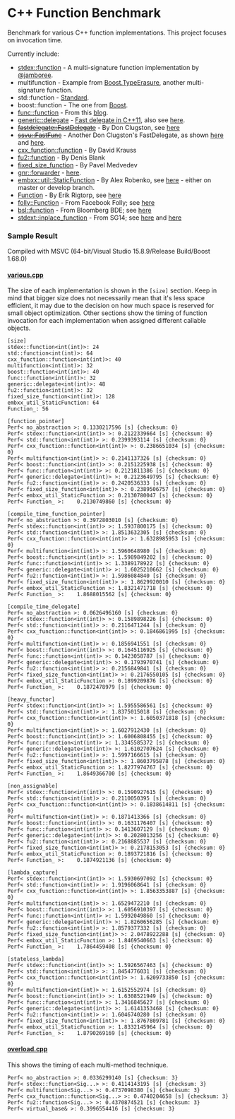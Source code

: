 C++ Function Benchmark
======================

Benchmark for various C++ function implementations. This project focuses on invocation time.

Currently include:
- [stdex::function](stdex.hpp) - A multi-signature function implementation by [@jamboree](https://github.com/jamboree).
- multifunction - Example from [Boost.TypeErasure](http://www.boost.org/doc/html/boost_typeerasure/examples.html#boost_typeerasure.examples.multifunction), another multi-signature function.
- std::function - [Standard](http://en.cppreference.com/w/cpp/utility/functional/function).
- boost::function - The one from [Boost](http://www.boost.org/doc/libs/1_55_0/doc/html/function.html).
- [func::function](function.h) - From this [blog](http://probablydance.com/2013/01/13/a-faster-implementation-of-stdfunction/).
- [generic::delegate](delegate.hpp) - [Fast delegate in C++11](http://codereview.stackexchange.com/questions/14730/impossibly-fast-delegate-in-c11), also see [here](https://github.com/user1095108/generic).
- [~~fastdelegate::FastDelegate~~](clugston_styled/FastDelegate.h) - By Don Clugston, see [here](https://www.codeproject.com/Articles/7150/Member-Function-Pointers-and-the-Fastest-Possible)
- [~~ssvu::FastFunc~~](clugston_styled/FastFunc.hpp) - Another Don Clugston's FastDelegate, as shown [here](https://gist.github.com/SuperV1234/6462221) and [here](https://groups.google.com/a/isocpp.org/forum/#!topic/std-discussion/QgvHF7YMi3o).
- [cxx_function::function](https://github.com/potswa/cxx_function) - By David Krauss
- [fu2::function](https://github.com/Naios/function2) - By Denis Blank
- [fixed_size_function](https://github.com/pmed/fixed_size_function) - By Pavel Medvedev
- [gnr::forwarder](forwarder.hpp) - [here](https://github.com/user1095108/generic).
- [embxx::util::StaticFunction](embxx/StaticFunction.h) - By Alex Robenko, see [here](https://github.com/arobenko/embxx) - either on master or develop branch.
- [Function](Function-rigtorp.h) - By Erik Rigtorp, see [here](https://github.com/rigtorp/Function)
- [folly::Function](folly/Function.h) - From Facebook Folly; see [here](https://github.com/facebook/folly/blob/master/folly/docs/Function.md)
- [bsl::function](bde/groups/bsl/bslstl/bslstl_function.h) - From Bloomberg BDE; see [here](https://github.com/bloomberg/bde)
- [stdext::inplace_function](inplace_function.h) - From SG14; see [here](https://github.com/WG21-SG14/SG14) and [here](https://github.com/WG21-SG14/SG14/blob/master/Docs/Proposals/NonAllocatingStandardFunction.pdf)

### Sample Result
Compiled with MSVC (64-bit/Visual Studio 15.8.9/Release Build/Boost 1.68.0)

#### [various.cpp](various.cpp)
The size of each implementation is shown in the `[size]` section.
Keep in mind that bigger size does not necessarily mean that it's less space efficient, it may due to the decision on how much space is reserved for small object optimization.
Other sections show the timing of function invocation for each implementation when assigned different callable objects.
```
[size]
stdex::function<int(int)>: 24
std::function<int(int)>: 64
cxx_function::function<int(int)>: 40
multifunction<int(int)>: 32
boost::function<int(int)>: 40
func::function<int(int)>: 32
generic::delegate<int(int)>: 48
fu2::function<int(int)>: 32
fixed_size_function<int(int)>: 128
embxx_util_StaticFunction: 64
Function_: 56

[function_pointer]
Perf< no_abstraction >: 0.1330217596 [s] {checksum: 0}
Perf< stdex::function<int(int)> >: 0.2122339664 [s] {checksum: 0}
Perf< std::function<int(int)> >: 0.2399393114 [s] {checksum: 0}
Perf< cxx_function::function<int(int)> >: 0.2386651034 [s] {checksum: 0}
Perf< multifunction<int(int)> >: 0.2141137326 [s] {checksum: 0}
Perf< boost::function<int(int)> >: 0.2151225938 [s] {checksum: 0}
Perf< func::function<int(int)> >: 0.2121811386 [s] {checksum: 0}
Perf< generic::delegate<int(int)> >: 0.2123649795 [s] {checksum: 0}
Perf< fu2::function<int(int)> >: 0.2420536333 [s] {checksum: 0}
Perf< fixed_size_function<int(int)> >: 0.2389506757 [s] {checksum: 0}
Perf< embxx_util_StaticFunction >: 0.2130780047 [s] {checksum: 0}
Perf< Function_ >:    0.2130749860 [s] {checksum: 0}

[compile_time_function_pointer]
Perf< no_abstraction >: 0.3972803010 [s] {checksum: 0}
Perf< stdex::function<int(int)> >: 1.5937800175 [s] {checksum: 0}
Perf< std::function<int(int)> >: 1.8513632305 [s] {checksum: 0}
Perf< cxx_function::function<int(int)> >: 1.6328985953 [s] {checksum: 0}
Perf< multifunction<int(int)> >: 1.5960648980 [s] {checksum: 0}
Perf< boost::function<int(int)> >: 1.5989849202 [s] {checksum: 0}
Perf< func::function<int(int)> >: 1.3389178922 [s] {checksum: 0}
Perf< generic::delegate<int(int)> >: 1.6025210662 [s] {checksum: 0}
Perf< fu2::function<int(int)> >: 1.5986084840 [s] {checksum: 0}
Perf< fixed_size_function<int(int)> >: 1.8629920010 [s] {checksum: 0}
Perf< embxx_util_StaticFunction >: 1.8321471718 [s] {checksum: 0}
Perf< Function_ >:    1.8688015562 [s] {checksum: 0}

[compile_time_delegate]
Perf< no_abstraction >: 0.0626496160 [s] {checksum: 0}
Perf< stdex::function<int(int)> >: 0.1589898226 [s] {checksum: 0}
Perf< std::function<int(int)> >: 0.2116471244 [s] {checksum: 0}
Perf< cxx_function::function<int(int)> >: 0.1846861995 [s] {checksum: 0}
Perf< multifunction<int(int)> >: 0.1856941551 [s] {checksum: 0}
Perf< boost::function<int(int)> >: 0.1645116925 [s] {checksum: 0}
Perf< func::function<int(int)> >: 0.1423058787 [s] {checksum: 0}
Perf< generic::delegate<int(int)> >: 0.1793970741 [s] {checksum: 0}
Perf< fu2::function<int(int)> >: 0.2156849841 [s] {checksum: 0}
Perf< fixed_size_function<int(int)> >: 0.2176550105 [s] {checksum: 0}
Perf< embxx_util_StaticFunction >: 0.1899209876 [s] {checksum: 0}
Perf< Function_ >:    0.1872478979 [s] {checksum: 0}

[heavy_functor]
Perf< stdex::function<int(int)> >: 1.5955586561 [s] {checksum: 0}
Perf< std::function<int(int)> >: 1.8375015018 [s] {checksum: 0}
Perf< cxx_function::function<int(int)> >: 1.6050371818 [s] {checksum: 0}
Perf< multifunction<int(int)> >: 1.6027912430 [s] {checksum: 0}
Perf< boost::function<int(int)> >: 1.6006808455 [s] {checksum: 0}
Perf< func::function<int(int)> >: 1.3345585372 [s] {checksum: 0}
Perf< generic::delegate<int(int)> >: 1.6102707624 [s] {checksum: 0}
Perf< fu2::function<int(int)> >: 1.5997166615 [s] {checksum: 0}
Perf< fixed_size_function<int(int)> >: 1.8603795878 [s] {checksum: 0}
Perf< embxx_util_StaticFunction >: 1.8277974767 [s] {checksum: 0}
Perf< Function_ >:    1.8649366700 [s] {checksum: 0}

[non_assignable]
Perf< stdex::function<int(int)> >: 0.1590927615 [s] {checksum: 0}
Perf< std::function<int(int)> >: 0.2110050395 [s] {checksum: 0}
Perf< cxx_function::function<int(int)> >: 0.1838614811 [s] {checksum: 0}
Perf< multifunction<int(int)> >: 0.1871413366 [s] {checksum: 0}
Perf< boost::function<int(int)> >: 0.1631176407 [s] {checksum: 0}
Perf< func::function<int(int)> >: 0.1413607129 [s] {checksum: 0}
Perf< generic::delegate<int(int)> >: 0.2028013256 [s] {checksum: 0}
Perf< fu2::function<int(int)> >: 0.2168885537 [s] {checksum: 0}
Perf< fixed_size_function<int(int)> >: 0.2178153053 [s] {checksum: 0}
Perf< embxx_util_StaticFunction >: 0.1893721816 [s] {checksum: 0}
Perf< Function_ >:    0.1874921136 [s] {checksum: 0}

[lambda_capture]
Perf< stdex::function<int(int)> >: 1.5930697092 [s] {checksum: 0}
Perf< std::function<int(int)> >: 1.9196068641 [s] {checksum: 0}
Perf< cxx_function::function<int(int)> >: 1.8563353887 [s] {checksum: 0}
Perf< multifunction<int(int)> >: 1.6529472210 [s] {checksum: 0}
Perf< boost::function<int(int)> >: 1.6056910397 [s] {checksum: 0}
Perf< func::function<int(int)> >: 1.5992049860 [s] {checksum: 0}
Perf< generic::delegate<int(int)> >: 1.8260656285 [s] {checksum: 0}
Perf< fu2::function<int(int)> >: 1.8579377332 [s] {checksum: 0}
Perf< fixed_size_function<int(int)> >: 2.0478922288 [s] {checksum: 0}
Perf< embxx_util_StaticFunction >: 1.8469540663 [s] {checksum: 0}
Perf< Function_ >:    1.7864459408 [s] {checksum: 0}

[stateless_lambda]
Perf< stdex::function<int(int)> >: 1.5926567463 [s] {checksum: 0}
Perf< std::function<int(int)> >: 1.8454776031 [s] {checksum: 0}
Perf< cxx_function::function<int(int)> >: 1.6209733850 [s] {checksum: 0}
Perf< multifunction<int(int)> >: 1.6152552974 [s] {checksum: 0}
Perf< boost::function<int(int)> >: 1.6308521949 [s] {checksum: 0}
Perf< func::function<int(int)> >: 1.3416845627 [s] {checksum: 0}
Perf< generic::delegate<int(int)> >: 1.6141353468 [s] {checksum: 0}
Perf< fu2::function<int(int)> >: 1.6046740280 [s] {checksum: 0}
Perf< fixed_size_function<int(int)> >: 1.8767809781 [s] {checksum: 0}
Perf< embxx_util_StaticFunction >: 1.8332145964 [s] {checksum: 0}
Perf< Function_ >:    1.8790269169 [s] {checksum: 0}
```

#### [overload.cpp](overload.cpp)
This shows the timing of each multi-method technique.
```
Perf< no_abstraction >: 0.0336299140 [s] {checksum: 3}
Perf< stdex::function<Sig...> >: 0.4114143195 [s] {checksum: 3}
Perf< multifunction<Sig...> >: 0.4737098380 [s] {checksum: 3}
Perf< cxx_function::function<Sig...> >: 0.4740204658 [s] {checksum: 3}
Perf< fu2::function<Sig...> >: 0.4370874521 [s] {checksum: 3}
Perf< virtual_base& >: 0.3996554416 [s] {checksum: 3}
```

